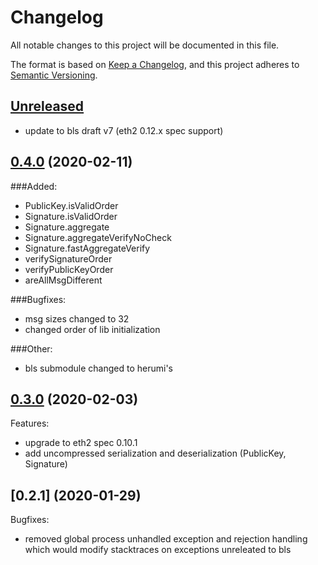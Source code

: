 # Changelog
All notable changes to this project will be documented in this file.

The format is based on [Keep a Changelog](https://keepachangelog.com/en/1.0.0/),
and this project adheres to [Semantic Versioning](https://semver.org/spec/v2.0.0.html).

## [Unreleased]

- update to bls draft v7 (eth2 0.12.x spec support)

## [0.4.0] (2020-02-11)

###Added:
- PublicKey.isValidOrder
- Signature.isValidOrder
- Signature.aggregate
- Signature.aggregateVerifyNoCheck
- Signature.fastAggregateVerify
- verifySignatureOrder
- verifyPublicKeyOrder
- areAllMsgDifferent

###Bugfixes:
- msg sizes changed to 32
- changed order of lib initialization

###Other:
- bls submodule changed to herumi's


## [0.3.0] (2020-02-03)

Features:

  - upgrade to eth2 spec 0.10.1
  - add uncompressed serialization and deserialization (PublicKey, Signature)

## [0.2.1] (2020-01-29)

Bugfixes:

  - removed global process unhandled exception and rejection handling which would modify stacktraces on exceptions unreleated to bls

[Unreleased]: https://github.com/ChainSafe/eth2-bls-wasm/compare/v0.4.0...HEAD
[0.4.0]: https://github.com/ChainSafe/eth2-bls-wasm/compare/v0.3.0...v0.4.0
[0.3.0]: https://github.com/ChainSafe/eth2-bls-wasm/compare/0.2.1...v0.3.0

